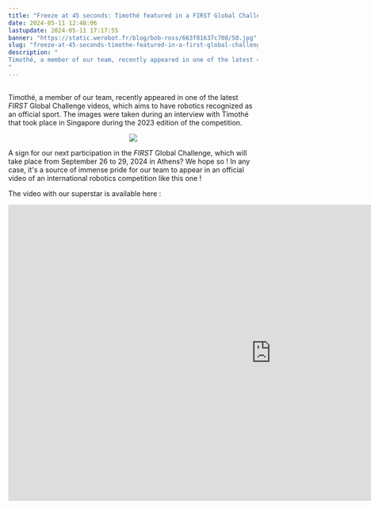 ```yaml
---
title: "Freeze at 45 seconds: Timothé featured in a FIRST Global Challenge publication!"
date: 2024-05-11 12:48:06
lastupdate: 2024-05-11 17:17:55
banner: "https://static.werobot.fr/blog/bob-ross/663f81637c708/50.jpg"
slug: "freeze-at-45-seconds-timothe-featured-in-a-first-global-challenge-publication"
description: " 
Timothé, a member of our team, recently appeared in one of the latest <i>FIRST</i> Global Challenge videos, which aims to have robotics recognized as an official sport. 
"
---
```

## 
Timothé, a member of our team, recently appeared in one of the latest  <i>FIRST</i> Global Challenge videos, which aims to have robotics recognized as an official sport. The images were taken during an interview with Timothé that took place in Singapore during the 2023 edition of the competition.
 

<center>
<div style="width: 450px">
<img src="https://static.werobot.fr/blog/bob-ross/663f81637c708/50.jpg">
</div>
</center>

 A sign for our next participation in the <i>FIRST</i> Global Challenge, which will take place from September 26 to 29, 2024 in Athens? We hope so ! 
In any case, it's a source of immense pride for our team to appear in an official video of an international robotics competition like this one !

The video with our superstar is available here : 




<iframe class="youtube-player" width="1060" height="597" 
src="https://www.youtube.com/embed/Ljup-TK_tZY?
si=OTt1S-JNfMcyMN_e" title="YouTube video player" frameborder="0" allow="accelerometer;clipboard-write; encrypted-media; gyroscope; picture-in-picture; web-share" allowfullscreen></iframe></center>
    